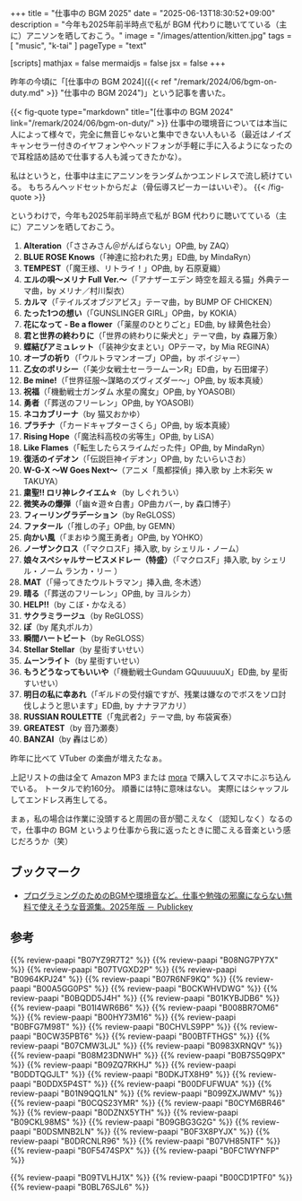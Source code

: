 +++
title = "仕事中の BGM 2025"
date =  "2025-06-13T18:30:52+09:00"
description = "今年も2025年前半時点で私が BGM 代わりに聴いてている（主に）アニソンを晒しておこう。"
image = "/images/attention/kitten.jpg"
tags = [ "music", "k-tai" ]
pageType = "text"

[scripts]
  mathjax = false
  mermaidjs = false
  jsx = false
+++

昨年の今頃に「[仕事中の BGM 2024]({{< ref "/remark/2024/06/bgm-on-duty.md" >}} "仕事中の BGM 2024")」という記事を書いた。

{{< fig-quote type="markdown" title="[仕事中の BGM 2024" link="/remark/2024/06/bgm-on-duty/" >}}
 仕事中の環境音については本当に人によって様々で，完全に無音じゃないと集中できない人もいる（最近はノイズキャンセラー付きのイヤフォンやヘッドフォンが手軽に手に入るようになったので耳栓詰め詰めで仕事する人も減ってきたかな）。

私はというと，仕事中は主にアニソンをランダムかつエンドレスで流し続けている。 もちろんヘッドセットからだよ（骨伝導スピーカーはいいぞ）。
{{< /fig-quote >}}

というわけで，今年も2025年前半時点で私が BGM 代わりに聴いてている（主に）アニソンを晒しておこう。

1. **Alteration**（「ささみさん＠がんばらない」OP曲, by ZAQ）
1. **BLUE ROSE Knows**（「神達に拾われた男」ED曲, by MindaRyn）
1. **TEMPEST**（「魔王様、リトライ！」OP曲, by 石原夏織）
1. **エルの唄〜メリナ Full Ver.〜**（「アナザーエデン 時空を超える猫」外典テーマ曲，by メリナ／村川梨衣）
1. **カルマ**（「テイルズオブジアビス」テーマ曲，by BUMP OF CHICKEN）
1. **たった1つの想い**（「GUNSLINGER GIRL」OP曲，by KOKIA）
1. **花になって - Be a flower**（「薬屋のひとりごと」ED曲, by 緑黄色社会）
1. **君と世界の終わりに**（「世界の終わりに柴犬と」テーマ曲，by 森羅万象）
1. **蝶結びアミュレット**（「装神少女まとい」OPテーマ，by Mia REGINA）
1. **オーブの祈り**（「ウルトラマンオーブ」OP曲，by ボイジャー）
1. **乙女のポリシー**（「美少女戦士セーラームーンR」ED曲，by 石田燿子）
1. **Be mine!**（「世界征服〜謀略のズヴィズダー〜」OP曲, by 坂本真綾）
1. **祝福**（「機動戦士ガンダム 水星の魔女」OP曲, by YOASOBI）
1. **勇者**（「葬送のフリーレン」OP曲, by YOASOBI）
1. **ネコカブリーナ**（by 猫又おかゆ）
1. **プラチナ**（「カードキャプターさくら」OP曲, by 坂本真綾）
1. **Rising Hope**（「魔法科高校の劣等生」OP曲, by LiSA）
1. **Like Flames**（「転生したらスライムだった件」OP曲, by MindaRyn）
1. **復活のイデオン**（「伝説巨神イデオン」OP曲, by たいらいさお）
1. **W-G-X 〜W Goes Next〜**（アニメ「風都探偵」挿入歌 by 上木彩矢 w TAKUYA）
1. **粛聖!! ロリ神レクイエム☆**（by しぐれうい）
1. **微笑みの爆弾**（「幽☆遊☆白書」OP曲カバー, by 森口博子）
1. **フィーリングラデーション**（by ReGLOSS）
1. **ファタール**（「推しの子」OP曲, by GEMN）
1. **向かい風**（「まおゆう魔王勇者」OP曲, by YOHKO）
1. **ノーザンクロス**（「マクロスF」挿入歌, by シェリル・ノーム）
1. **娘々スペシャルサービスメドレー（特盛）**（「マクロスF」挿入歌, by シェリル・ノーム ランカ・リー ）
1. **MAT**（「帰ってきたウルトラマン」挿入曲, 冬木透）
1. **晴る**（「葬送のフリーレン」OP曲, by ヨルシカ）
1. **HELP!!**（by こぼ・かなえる）
1. **サクラミラージュ**（by ReGLOSS）
1. **ぽ**（by 尾丸ポルカ）
1. **瞬間ハートビート**（by ReGLOSS）
1. **Stellar Stellar**（by 星街すいせい）<br>
1. **ムーンライト**（by 星街すいせい）<br>
1. **もうどうなってもいいや**（「機動戦士Gundam GQuuuuuuX」ED曲, by 星街すいせい）<br>
1. **明日の私に幸あれ**（「ギルドの受付嬢ですが、残業は嫌なのでボスをソロ討伐しようと思います」ED曲, by ナナヲアカリ）
1. **RUSSIAN ROULETTE**（「鬼武者2」テーマ曲, by 布袋寅泰）
1. **GREATEST**（by 音乃瀬奏）
1. **BANZAI**（by 轟はじめ）

昨年に比べて VTuber の楽曲が増えたなぁ。

上記リストの曲は全て Amazon MP3 または [mora](https://mora.jp/ "音楽ダウンロード・音楽配信サイト　mora ～WALKMAN®公式ミュージックストア～") で購入してスマホにぶち込んでいる。
トータルで約160分。
順番には特に意味はない。
実際にはシャッフルしてエンドレス再生してる。

まぁ，私の場合は作業に没頭すると周囲の音が聞こえなく（認知しなく）なるので，仕事中の BGM というより仕事から我に返ったときに聞こえる音楽という感じだろうか（笑）

## ブックマーク

- [プログラミングのためのBGMや環境音など。仕事や勉強の邪魔にならない無料で使えそうな音源集。2025年版 － Publickey](https://www.publickey1.jp/blog/25/bgm2025.html)

## 参考

{{% review-paapi "B07YZ9R7T2" %}} <!-- Alteration -->
{{% review-paapi "B08NG7PY7X" %}} <!-- BLUE ROSE Knows MindaRyn -->
{{% review-paapi "B07TVGXD2P" %}} <!-- TEMPEST -->
{{% review-paapi "B0964KPJ24" %}} <!-- エルの唄 -->
{{% review-paapi "B07R6NF9KQ" %}} <!-- カルマ テイルズオブジアビス（TALES OF THE ABYSS） BUMP OF CHICKEN） -->
{{% review-paapi "B00A5GG0PS" %}} <!-- たった1つの想い KOKIA -->
{{% review-paapi "B0CKWHVDWG" %}} <!-- 花になって - Be a flower 薬屋のひとりごと -->
{{% review-paapi "B0BQDD5J4H" %}} <!-- 君と世界の終わりに; 世界の終わりに柴犬と #せかしば -->
{{% review-paapi "B01KYBJDB6" %}} <!-- 『装神少女まとい』OPテーマ「蝶結びアミュレット」 -->
{{% review-paapi "B01I4WR6B6" %}} <!-- ウルトラマンオーブ オーブの祈り ボイジャー Ver. -->
{{% review-paapi "B008BR7OM6" %}} <!-- 永井ルイ ビッグオー BIG-O!Show Must Go On 美少女戦士セーラームーンR 乙女のポリシー -->
{{% review-paapi "B00HY73M16" %}} <!-- Be mine! 坂本真綾 -->
{{% review-paapi "B0BFG7M98T" %}} <!-- 祝福 機動戦士ガンダム 水星の魔女 YOASOBI -->
{{% review-paapi "B0CHVLS9PP" %}} <!-- 勇者 葬送のフリーレン YOASOBI -->
{{% review-paapi "B0CW35PBT6" %}} <!-- ネコカブリーナ 猫又おかゆ -->
{{% review-paapi "B00BTFTHGS" %}} <!-- プラチナ カードキャプターさくら 坂本真綾 -->
{{% review-paapi "B07CMW3LJL" %}} <!-- Rising Hope 魔法科高校の劣等生 -->
{{% review-paapi "B0983XRNQV" %}} <!-- Like Flames MindaRyn -->
{{% review-paapi "B08M23DNWH" %}} <!-- 復活のイデオン 伝説巨神イデオン -->
{{% review-paapi "B0B7S5Q9PX" %}} <!-- 仮面ライダーW 風都探偵 W-G-X 〜W Goes Next〜 -->
{{% review-paapi "B09ZQ7RKHJ" %}} <!-- 粛聖!! ロリ神レクイエム☆ しぐれうい -->
{{% review-paapi "B0DDTQGJLT" %}} <!-- 森口博子 ANISON COVERS 2 -->
{{% review-paapi "B0DKJTX8H9" %}} <!-- ReGLOSS ReGLOSS -->
{{% review-paapi "B0DDX5P4ST" %}} <!-- 推しの子 ファタール FATAL -->
{{% review-paapi "B00DFUFWUA" %}} <!-- まおゆう 向かい風 -->
{{% review-paapi "B01N9QQ1LN" %}} <!-- マクロスF」VOCAL COLLECTION 娘たま♀  -->
{{% review-paapi "B099ZXJWMV" %}} <!-- 冬木透 帰ってきたウルトラマン オリジナル・サウンドトラック<ウルトラサウンド殿堂シリーズ> -->
{{% review-paapi "B0CQS23YMR" %}} <!-- 晴る ヨルシカ 葬送のフリーレン OP曲 -->
{{% review-paapi "B0CYM6BR46" %}} <!-- HELP!! Kobo Kanaeru こぼ・かなえる -->
{{% review-paapi "B0DZNX5YTH" %}} <!-- サクラミラージュ ReGLOSS -->
{{% review-paapi "B09CKL98MS" %}} <!-- ぽ 尾丸ポルカ -->
{{% review-paapi "B09GBG3G2G" %}} <!-- Stellar Stellar 星街すいせい -->
{{% review-paapi "B0DSMNB2LN" %}} <!-- 新星目録 ムーンライト 星街すいせい -->
{{% review-paapi "B0F3X8PYJX" %}} <!-- もうどうなってもいいや 星街すいせい -->
{{% review-paapi "B0DRCNLR96" %}} <!-- 明日の私に幸あれ ナナヲアカリ -->
{{% review-paapi "B07VH85NTF" %}} <!-- RUSSIAN ROULETTE 鬼武者2 布袋寅泰 -->
{{% review-paapi "B0F5474SPX" %}} <!-- GREATEST 音乃瀬奏 -->
{{% review-paapi "B0FC1WYNFP" %}} <!-- BANZAI 轟はじめ -->









{{% review-paapi "B09TVLHJ1X" %}} <!-- Shokz OpenRun Mini 骨伝導ヘッドセット -->
{{% review-paapi "B00CD1PTF0" %}} <!-- BOSE Conpanion 2 -->
{{% review-paapi "B0BL76SJL6" %}} <!-- USB-DAC -->
